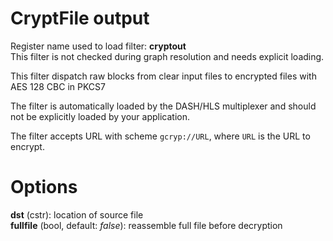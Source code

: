 <!-- automatically generated - do not edit, patch gpac/applications/gpac/gpac.c -->

# CryptFile output  
  
Register name used to load filter: __cryptout__  
This filter is not checked during graph resolution and needs explicit loading.  
  
This filter dispatch raw blocks from clear input files to encrypted files with AES 128 CBC in PKCS7  
  
The filter is automatically loaded by the DASH/HLS multiplexer and should not be explicitly loaded by your application.  
  
The filter accepts URL with scheme `gcryp://URL`, where `URL` is the URL to encrypt.  
  

# Options    
  
<a id="dst">__dst__</a> (cstr): location of source file  
<a id="fullfile">__fullfile__</a> (bool, default: _false_): reassemble full file before decryption  
  
